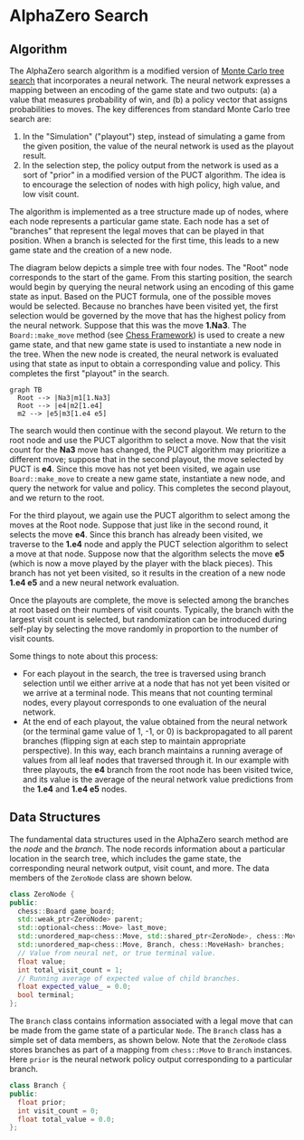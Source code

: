 # AlphaZero Search

## Algorithm

The AlphaZero search algorithm is a modified version of [Monte Carlo tree
search](https://en.wikipedia.org/wiki/Monte_Carlo_tree_search) that incorporates a
neural network.  The neural network expresses a mapping between an encoding of the game
state and two outputs: (a) a value that measures probability of win, and (b) a policy vector
that assigns probabilities to moves.  The key differences from standard Monte Carlo tree
search are:

1. In the "Simulation" ("playout") step, instead of simulating a game from the given
   position, the value of the neural network is used as the playout result.
2. In the selection step, the policy output from the network is used as a sort of
   "prior" in a modified version of the PUCT algorithm.  The idea is to encourage the
   selection of nodes with high policy, high value, and low visit count.

The algorithm is implemented as a tree structure made up of nodes, where each node
represents a particular game state.  Each node has a set of "branches" that represent
the legal moves that can be played in that position.  When a branch is selected for the
first time, this leads to a new game state and the creation of a new node.

The diagram below depicts a simple tree with four nodes.  The "Root" node corresponds to
the start of the game.  From this starting position, the search would begin by querying
the neural network using an encoding of this game state as input.  Based on the PUCT
formula, one of the possible moves would be selected.  Because no branches have been
visited yet, the first selection would be governed by the move that has the highest
policy from the neural network.  Suppose that this was the move **1.Na3**.  The
`Board::make_move` method (see [Chess Framework](chess-framework.md)) is used to create
a new game state, and that new game state is used to instantiate a new node in the tree.
When the new node is created, the neural network is evaluated using that state as input
to obtain a corresponding value and policy.  This completes the first "playout" in the
search.

``` mermaid
graph TB
  Root --> |Na3|m1[1.Na3]
  Root --> |e4|m2[1.e4]
  m2 --> |e5|m3[1.e4 e5]
```

The search would then continue with the second playout.  We return to the root node and
use the PUCT algorithm to select a move.  Now that the visit count for the **Na3** move
has changed, the PUCT algorithm may prioritize a different move; suppose that in the
second playout, the move selected by PUCT is **e4**.  Since this move has not yet been
visited, we again use `Board::make_move` to create a new game state, instantiate a new
node, and query the network for value and policy.  This completes the second playout,
and we return to the root.

For the third playout, we again use the PUCT
algorithm to select among the moves at the Root node.  Suppose that just like in the
second round, it selects the move **e4**.  Since this branch has already been visited,
we traverse to the **1.e4** node and apply the PUCT selection algorithm to select a move
at that node.  Suppose now that the algorithm selects the move **e5** (which is now a
move played by the player with the black pieces).  This branch has not yet been visited,
so it results in the creation of a new node **1.e4 e5** and a new neural network
evaluation.
   
Once the playouts are complete, the move is selected among the branches at root based on
their numbers of visit counts.  Typically, the branch with the largest visit count is
selected, but randomization can be introduced during self-play by selecting the move
randomly in proportion to the number of visit counts.

Some things to note about this process:

- For each playout in the search, the tree is traversed using branch selection until we
  either arrive at a node that has not yet been visited or we arrive at a terminal node.
  This means that not counting terminal nodes, every playout corresponds to one
  evaluation of the neural network.
- At the end of each playout, the value obtained from the neural network (or the
  terminal game value of 1, -1, or 0) is backpropagated to all parent branches (flipping
  sign at each step to maintain appropriate perspective).  In this way, each branch
  maintains a running average of values from all leaf nodes that traversed through it.
  In our example with three playouts, the **e4** branch from the root node has been
  visited twice, and its value is the average of the neural network value predictions
  from the **1.e4** and **1.e4 e5** nodes.

## Data Structures

The fundamental data structures used in the AlphaZero search method are the _node_ and
the _branch_.  The node records information about a particular location in the search
tree, which includes the game state, the corresponding neural network output, visit
count, and more.  The data members of the `ZeroNode` class are shown below.

```c++ title="ZeroNode data"
class ZeroNode {
public:
  chess::Board game_board;
  std::weak_ptr<ZeroNode> parent;
  std::optional<chess::Move> last_move;
  std::unordered_map<chess::Move, std::shared_ptr<ZeroNode>, chess::MoveHash> children;
  std::unordered_map<chess::Move, Branch, chess::MoveHash> branches;
  // Value from neural net, or true terminal value.
  float value;
  int total_visit_count = 1;
  // Running average of expected value of child branches.
  float expected_value_ = 0.0;
  bool terminal;
};
```

The `Branch` class contains information associated with a legal move that can be made
from the game state of a particular `Node`.  The `Branch` class has a simple set of data
members, as shown below.  Note that the `ZeroNode` class stores branches as part of a
mapping from `chess::Move` to `Branch` instances.  Here `prior` is the neural network
policy output corresponding to a particular branch.


```c++ title="Branch data"
class Branch {
public:
  float prior;
  int visit_count = 0;
  float total_value = 0.0;
};
```
